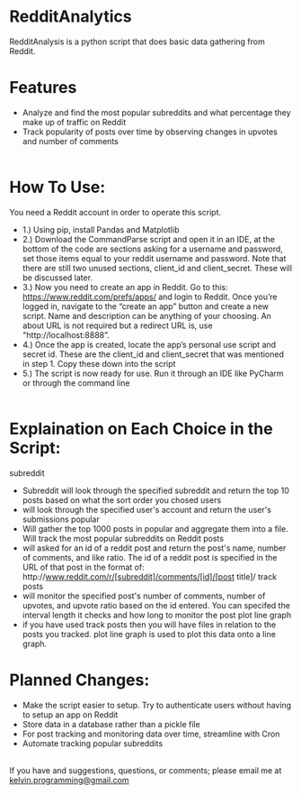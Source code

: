 # RedditAnalytics
RedditAnalysis is a python script that does basic data gathering from Reddit.

# Features
* Analyze and find the most popular subreddits and what percentage they make up of traffic on Reddit
* Track popularity of posts over time by observing changes in upvotes and number of comments
<br/><br/>

# How To Use:
You need a Reddit account in order to operate this script.
- 1.)	Using pip, install Pandas and Matplotlib
- 2.) Download the CommandParse script and open it in an IDE, at the bottom of the code are sections asking for a username and password, set those items equal to your reddit username and password. Note that there are still two unused sections, client_id and client_secret. These will be discussed later.
- 3.)	Now you need to create an app in Reddit. Go to this: https://www.reddit.com/prefs/apps/ and login to Reddit. Once you’re logged in, navigate to the “create an app” button and create a new script. Name and description can be anything of your choosing. An about URL is not required but a redirect URL is, use "ht<span>tp://</span>localhost:8888”.
- 4.)	Once the app is created, locate the app’s personal use script and secret id. These are the client_id and client_secret that was mentioned in step 1. Copy these down into the script
- 5.)	The script is now ready for use. Run it through an IDE like PyCharm or through the command line
<br/><br/>

# Explaination on Each Choice in the Script:
subreddit
- Subreddit will look through the specified subreddit and return the top 10 posts based on what the sort order you chosed
users
- will look through the specified user's account and return the user's submissions
popular
- Will gather the top 1000 posts in popular and aggregate them into a file. Will track the most popular subreddits on Reddit
posts
- will asked for an id of a reddit post and return the post's name, number of comments, and like ratio. The id of a reddit post is specified in the URL of that post in the format of:
http://<span></span>www.reddit.com/r/[subreddit]/comments/[id]/[post title]/
track posts
- will monitor the specified post's number of comments, number of upvotes, and upvote ratio based on the id entered. You can specifed the interval length it checks and how long to monitor the post
plot line graph
- if you have used track posts then you will have files in relation to the posts you tracked. plot line graph is used to plot this data onto a line graph.

# Planned Changes:
- Make the script easier to setup. Try to authenticate users without having to setup an app on Reddit
- Store data in a database rather than a pickle file
- For post tracking and monitoring data over time, streamline with Cron
- Automate tracking popular subreddits
<br/><br/>

If you have and suggestions, questions, or comments; please email me at kelvin.programming@gmail.com

